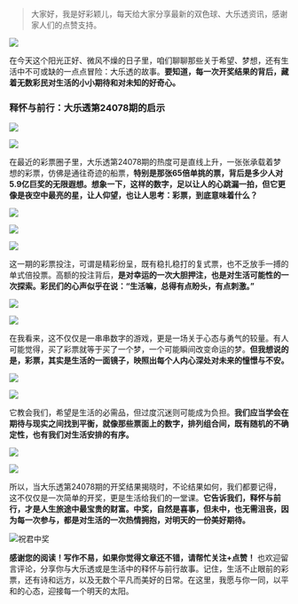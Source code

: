 > 大家好，我是好彩颖儿，每天给大家分享最新的双色球、大乐透资讯，感谢家人们的点赞支持。

![](https://cdn.jsdelivr.net/gh/wangwenjie1314/PicCDN/2024-6-21/1718957520611-image.png)


在今天这个阳光正好、微风不燥的日子里，咱们聊聊那些关于希望、梦想，还有生活中不可或缺的一点点冒险：大乐透的故事。**要知道，每一次开奖结果的背后，藏着无数彩民对生活的小小期待和对未知的好奇心。**

### 释怀与前行：大乐透第24078期的启示


![](https://cdn.jsdelivr.net/gh/wangwenjie1314/PicCDN/2024-7-8/1720410305646-image.png)

![](https://cdn.jsdelivr.net/gh/wangwenjie1314/PicCDN/2024-7-8/1720410310832-image.png)


在最近的彩票圈子里，大乐透第24078期的热度可是直线上升，一张张承载着梦想的彩票，仿佛是通往奇迹的船票，**特别是那张65倍单挑的票，背后是多少人对5.9亿巨奖的无限遐想。想象一下，这样的数字，足以让人的心跳漏一拍，但它更像是夜空中最亮的星，让人仰望，也让人思考：彩票，到底意味着什么？**


![](https://cdn.jsdelivr.net/gh/wangwenjie1314/PicCDN/2024-7-8/1720410318196-image.png)


![](https://cdn.jsdelivr.net/gh/wangwenjie1314/PicCDN/2024-7-8/1720410323728-image.png)


![](https://cdn.jsdelivr.net/gh/wangwenjie1314/PicCDN/2024-7-8/1720410329294-image.png)



这一期的彩票投注，可谓是精彩纷呈，既有稳扎稳打的复式票，也不乏放手一搏的单式倍投票。高额的投注背后，**是对幸运的一次大胆押注，也是对生活可能性的一次探索。彩民们的心声似乎在说：“生活嘛，总得有点盼头，有点刺激。”**


![](https://cdn.jsdelivr.net/gh/wangwenjie1314/PicCDN/2024-7-8/1720410335032-image.png)



![](https://cdn.jsdelivr.net/gh/wangwenjie1314/PicCDN/2024-7-8/1720410365387-image.png)

在我看来，这不仅仅是一串串数字的游戏，更是一场关于心态与勇气的较量。有人可能觉得，买了彩票就等于买了一个梦，一个可能瞬间改变命运的梦。**但我想说的是，彩票，其实是生活的一面镜子，映照出每个人内心深处对未来的憧憬与不安。**


![](https://cdn.jsdelivr.net/gh/wangwenjie1314/PicCDN/2024-7-8/1720410341066-image.png)


![](https://cdn.jsdelivr.net/gh/wangwenjie1314/PicCDN/2024-7-8/1720410359494-image.png)


它教会我们，希望是生活的必需品，但过度沉迷则可能成为负担。**我们应当学会在期待与现实之间找到平衡，就像那些票面上的数字，排列组合间，既有随机的不确定性，也有我们对生活安排的有序。**

![](https://cdn.jsdelivr.net/gh/wangwenjie1314/PicCDN/2024-7-8/1720410354279-image.png)


![](https://cdn.jsdelivr.net/gh/wangwenjie1314/PicCDN/2024-7-8/1720410346491-image.png)


所以，当大乐透第24078期的开奖结果揭晓时，不论结果如何，我们都要记得，这不仅仅是一次简单的开奖，更是生活给我们的一堂课。**它告诉我们，释怀与前行，才是人生旅途中最宝贵的财富。中奖，自然是喜事，但未中，也无需沮丧，因为每一次参与，都是对生活的一次热情拥抱，对明天的一份美好期待。**


![祝君中奖](https://cdn.jsdelivr.net/gh/wangwenjie1314/PicCDN/2024-7-8/1720410382923-image.png)


**感谢您的阅读！写作不易，如果你觉得文章还不错，请帮忙关注+点赞！** 也欢迎留言评论，分享你与大乐透或是生活中的释怀与前行故事。记住，生活不止眼前的彩票，还有诗和远方，以及无数个平凡而美好的日常。在这里，我愿与你一同，以平和的心态，迎接每一个明天的太阳。